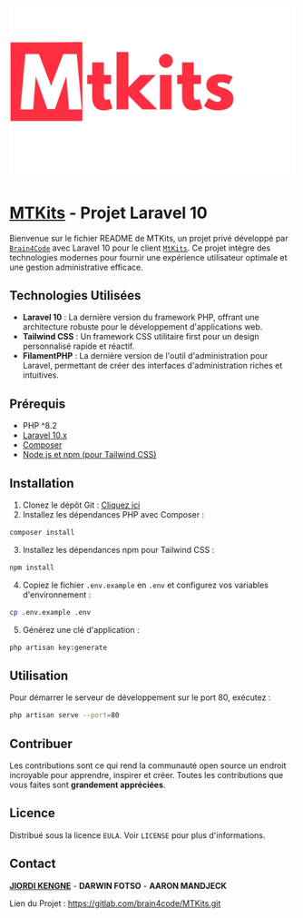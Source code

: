 <img src="public/images/logo.png" alt="logo">

# [MTKits](https://mtkits.evenafro.ca) - Projet Laravel 10

Bienvenue sur le fichier README de MTKits, un projet privé développé par
[`Brain4Code`](public/images/b4c.png)
avec Laravel 10 pour le client [`MtKits`](public/images/logo.png). Ce projet intègre des technologies
modernes pour fournir une expérience utilisateur optimale et une gestion administrative efficace.

## Technologies Utilisées

- **Laravel 10** : La dernière version du framework PHP, offrant une architecture robuste pour le développement
  d'applications web.
- **Tailwind CSS** : Un framework CSS utilitaire first pour un design personnalisé rapide et réactif.
- **FilamentPHP** : La dernière version de l'outil d'administration pour Laravel, permettant de créer des interfaces
  d'administration riches et intuitives.

## Prérequis

- PHP ^8.2
- [Laravel 10.x](https://laravel.com/10.x)
- [Composer](https://getcomposer.org)
- [Node.js et npm (pour Tailwind CSS)](https://tailwindcss.com)

## Installation

1. Clonez le dépôt Git : <a href="https://gitlab.com/brain4code/mtkits.git">Cliquez ici</a>
2. Installez les dépendances PHP avec Composer :

```bash
composer install
```

3. Installez les dépendances npm pour Tailwind CSS :

```bash
npm install
```

4. Copiez le fichier `.env.example` en `.env` et configurez vos variables d'environnement :

```bash
cp .env.example .env
```

5. Générez une clé d'application :

```bash
php artisan key:generate
```

## Utilisation

Pour démarrer le serveur de développement sur le port 80, exécutez :

```bash
php artisan serve --port=80
```

## Contribuer

Les contributions sont ce qui rend la communauté open source un endroit incroyable pour apprendre, inspirer et créer.
Toutes les contributions que vous faites sont **grandement appréciées**.

## Licence

Distribué sous la licence `EULA`. Voir `LICENSE` pour plus d'informations.

## Contact

**[JIORDI KENGNE](https://wa.me/237682786315)** - **DARWIN FOTSO** - **AARON MANDJECK**

Lien du Projet : https://gitlab.com/brain4code/MTKits.git
